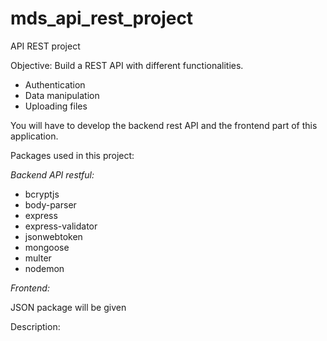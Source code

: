 # mds_api_rest_project
API REST project

Objective: Build a REST API with different functionalities. 

- Authentication
- Data manipulation
- Uploading files

You will have to develop the backend rest API and the frontend  part of this application.

Packages used in this project:

*Backend API restful:*

- bcryptjs
- body-parser
- express
- express-validator
- jsonwebtoken
- mongoose
- multer
- nodemon

*Frontend:*

JSON package will be given

Description:


